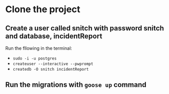 # Clone the project
## Create a user called snitch with password snitch and database, incidentReport
Run the fllowing in the terminal:
* ``sudo -i -u postgres`` 
* ``createuser --interactive --pwprompt``
* ``createdb -O snitch incidentReport``

## Run the migrations with ``goose up`` command
